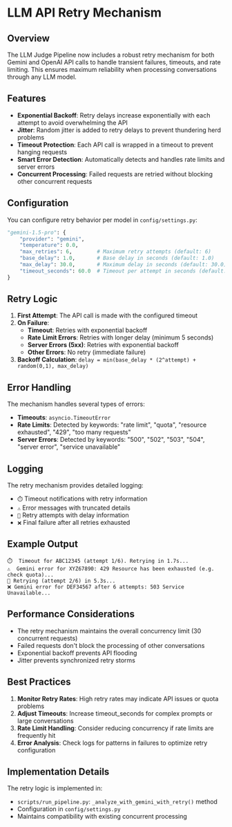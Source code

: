 # LLM API Retry Mechanism

## Overview

The LLM Judge Pipeline now includes a robust retry mechanism for both Gemini and OpenAI API calls to handle transient failures, timeouts, and rate limiting. This ensures maximum reliability when processing conversations through any LLM model.

## Features

- **Exponential Backoff**: Retry delays increase exponentially with each attempt to avoid overwhelming the API
- **Jitter**: Random jitter is added to retry delays to prevent thundering herd problems
- **Timeout Protection**: Each API call is wrapped in a timeout to prevent hanging requests
- **Smart Error Detection**: Automatically detects and handles rate limits and server errors
- **Concurrent Processing**: Failed requests are retried without blocking other concurrent requests

## Configuration

You can configure retry behavior per model in `config/settings.py`:

```python
"gemini-1.5-pro": {
    "provider": "gemini", 
    "temperature": 0.0,
    "max_retries": 6,        # Maximum retry attempts (default: 6)
    "base_delay": 1.0,       # Base delay in seconds (default: 1.0)
    "max_delay": 30.0,       # Maximum delay in seconds (default: 30.0)
    "timeout_seconds": 60.0  # Timeout per attempt in seconds (default: 60.0)
}
```

## Retry Logic

1. **First Attempt**: The API call is made with the configured timeout
2. **On Failure**:
   - **Timeout**: Retries with exponential backoff
   - **Rate Limit Errors**: Retries with longer delay (minimum 5 seconds)
   - **Server Errors (5xx)**: Retries with exponential backoff
   - **Other Errors**: No retry (immediate failure)
3. **Backoff Calculation**: `delay = min(base_delay * (2^attempt) + random(0,1), max_delay)`

## Error Handling

The mechanism handles several types of errors:

- **Timeouts**: `asyncio.TimeoutError`
- **Rate Limits**: Detected by keywords: "rate limit", "quota", "resource exhausted", "429", "too many requests"
- **Server Errors**: Detected by keywords: "500", "502", "503", "504", "server error", "service unavailable"

## Logging

The retry mechanism provides detailed logging:

- `⏱️` Timeout notifications with retry information
- `⚠️` Error messages with truncated details
- `🔄` Retry attempts with delay information
- `❌` Final failure after all retries exhausted

## Example Output

```
⏱️  Timeout for ABC12345 (attempt 1/6). Retrying in 1.7s...
⚠️  Gemini error for XYZ67890: 429 Resource has been exhausted (e.g. check quota)...
🔄 Retrying (attempt 2/6) in 5.3s...
❌ Gemini error for DEF34567 after 6 attempts: 503 Service Unavailable...
```

## Performance Considerations

- The retry mechanism maintains the overall concurrency limit (30 concurrent requests)
- Failed requests don't block the processing of other conversations
- Exponential backoff prevents API flooding
- Jitter prevents synchronized retry storms

## Best Practices

1. **Monitor Retry Rates**: High retry rates may indicate API issues or quota problems
2. **Adjust Timeouts**: Increase timeout_seconds for complex prompts or large conversations
3. **Rate Limit Handling**: Consider reducing concurrency if rate limits are frequently hit
4. **Error Analysis**: Check logs for patterns in failures to optimize retry configuration

## Implementation Details

The retry logic is implemented in:
- `scripts/run_pipeline.py`: `_analyze_with_gemini_with_retry()` method
- Configuration in `config/settings.py`
- Maintains compatibility with existing concurrent processing